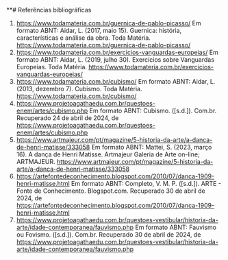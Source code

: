 **# Referências bibliográficas
1. https://www.todamateria.com.br/guernica-de-pablo-picasso/
   Em formato ABNT: Aidar, L. (2017, maio 15). Guernica: história, características e análise da obra. Toda Matéria. https://www.todamateria.com.br/guernica-de-pablo-picasso/
2. https://www.todamateria.com.br/exercicios-vanguardas-europeias/
   Em formato ABNT: Aidar, L. (2019, julho 30). Exercícios sobre Vanguardas Europeias. Toda Matéria. https://www.todamateria.com.br/exercicios-vanguardas-europeias/
3. https://www.todamateria.com.br/cubismo/
   Em formato ABNT: Aidar, L. (2013, dezembro 7). Cubismo. Toda Matéria. https://www.todamateria.com.br/cubismo/
4. https://www.projetoagathaedu.com.br/questoes-enem/artes/cubismo.php
   Em formato ABNT: Cubismo. ([s.d.]). Com.br. Recuperado 24 de abril de 2024, de https://www.projetoagathaedu.com.br/questoes-enem/artes/cubismo.php
5. https://www.artmajeur.com/pt/magazine/5-historia-da-arte/a-danca-de-henri-matisse/333058
   Em formato ABNT: Mattei, S. (2023, março 16). A dança de Henri Matisse. Artmajeur Galeria de Arte on-line; ARTMAJEUR. https://www.artmajeur.com/pt/magazine/5-historia-da-arte/a-danca-de-henri-matisse/333058
6. https://artefontedeconhecimento.blogspot.com/2010/07/danca-1909-henri-matisse.html
   Em formato ABNT: Completo, V. M. P. ([s.d.]). ARTE - Fonte de Conhecimento. Blogspot.com. Recuperado 30 de abril de 2024, de https://artefontedeconhecimento.blogspot.com/2010/07/danca-1909-henri-matisse.html
7. https://www.projetoagathaedu.com.br/questoes-vestibular/historia-da-arte/idade-contemporanea/fauvismo.php
   Em formato ABNT: Fauvismo ou Fovismo. ([s.d.]). Com.br. Recuperado 30 de abril de 2024, de https://www.projetoagathaedu.com.br/questoes-vestibular/historia-da-arte/idade-contemporanea/fauvismo.php
